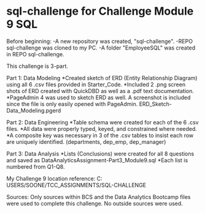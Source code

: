 # sql-challenge for Challenge Module 9 SQL

Before beginning:
-A new repository was created, "sql-challenge".
-REPO sql-challenge was cloned to my PC.
-A folder "EmployeeSQL" was created in REPO sql-challenge. 

This challenge is 3-part.

Part 1: Data Modeling
*Created sketch of ERD (Entity Relationship Diagram) using all 6 .csv files provided in Starter_Code.
*Included 2 .png screen shots of ERD created with QuickDBD as well as a .pdf text documentation.
*PageAdmin 4 was used to sketch ERD as well. A screenshot is included since the file is only easily opened with PageAdmin. ERD_Sketch-Data_Modeling.pgerd

Part 2: Data Engineering
*Table schema were created for each of the 6 .csv files. 
*All data were properly typed, keyed, and constrained where needed. 
*A composite key was necessary in 3 of the .csv tables to insist each row are uniquely identified. (departments, dep_emp, dep_manager) 

Part 3: Data Analysis
*Lists (Conclusions) were created for all 8 questions and saved as DataAnalyticsAssignment-Part3_Module9.sql
*Each list is numbered from Q1-Q8.

My Challenge 9 location reference: C: USERS/SOONE/TCC_ASSIGNMENTS/SQL-CHALLENGE

Sources: Only sources within BCS and the Data Analytics Bootcamp files were used to complete this challenge. No outside sources were used.
